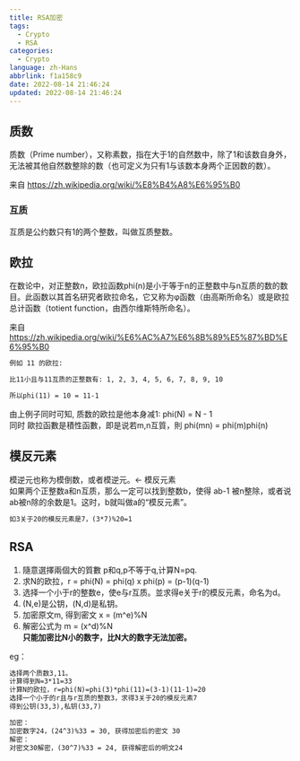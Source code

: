 ```yaml
---
title: RSA加密
tags:
  - Crypto
  - RSA
categories:
  - Crypto
language: zh-Hans
abbrlink: f1a158c9
date: 2022-08-14 21:46:24
updated: 2022-08-14 21:46:24
---
```


## 质数

质数（Prime number），又称素数，指在大于1的自然数中，除了1和该数自身外，无法被其他自然数整除的数（也可定义为只有1与该数本身两个正因数的数）。  
  
来自 <https://zh.wikipedia.org/wiki/%E8%B4%A8%E6%95%B0>  

### 互质

互质是公约数只有1的两个整数，叫做互质整数。

## 欧拉

在数论中，对正整数n，欧拉函数phi(n)是小于等于n的正整数中与n互质的数的数目。此函数以其首名研究者欧拉命名，它又称为φ函数（由高斯所命名）或是欧拉总计函数（totient function，由西尔维斯特所命名）。  
  
来自 <https://zh.wikipedia.org/wiki/%E6%AC%A7%E6%8B%89%E5%87%BD%E6%95%B0>  
<!--more-->
```md
例如 11 的欧拉:

比11小且与11互质的正整数有: 1, 2, 3, 4, 5, 6, 7, 8, 9, 10

所以phi(11) = 10 = 11-1
```

由上例子同时可知, 质数的欧拉是他本身减1: phi(N) = N - 1  
同时 歐拉函數是積性函數，即是说若m,n互質，則 phi(mn) = phi(m)phi(n)

## 模反元素

模逆元也称为模倒数，或者模逆元。<- 模反元素  
如果两个正整数a和n互质，那么一定可以找到整数b，使得 ab-1 被n整除，或者说ab被n除的余数是1。这时，b就叫做a的“模反元素”。  

```md
如3关于20的模反元素是7，(3*7)%20=1  
```

## RSA

1. 隨意選擇兩個大的質數 p和q,p不等于q,计算N=pq.  
2. 求N的欧拉，r = phi(N) = phi(q) x phi(p) = (p-1)(q-1)  
3. 选择一个小于r的整数e，使e与r互质。並求得e关于r的模反元素，命名为d。  
4. (N,e)是公钥，(N,d)是私钥。  
5. 加密原文m, 得到密文 x = (m^e)%N  
6. 解密公式为 m = (x^d)%N  
__只能加密比N小的数字，比N大的数字无法加密。__  

eg：

```md
选择两个质数3,11。
计算得到N=3*11=33
计算N的欧拉，r=phi(N)=phi(3)*phi(11)=(3-1)(11-1)=20
选择一个小于的r且与r互质的整数3，求得3关于20的模反元素7
得到公钥(33,3),私钥(33,7)

加密：
加密数字24，(24^3)%33 = 30, 获得加密后的密文 30
解密：
对密文30解密，(30^7)%33 = 24, 获得解密后的明文24
```
